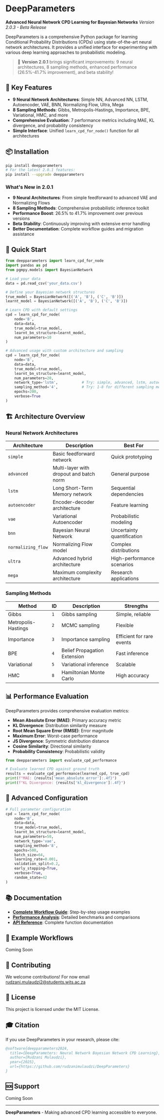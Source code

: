 # DeepParameters

**Advanced Neural Network CPD Learning for Bayesian Networks**
*Version 2.0.3 - Beta Release*

DeepParameters is a comprehensive Python package for learning Conditional Probability Distributions (CPDs) using state-of-the-art neural network architectures. It provides a unified interface for experimenting with various deep learning approaches to probabilistic modeling.

> 🎉 **Version 2.0.1** brings significant improvements: 9 neural architectures, 8 sampling methods, enhanced performance (26.5%-41.7% improvement), and beta stability!

## 🚀 Key Features

- **9 Neural Network Architectures**: Simple NN, Advanced NN, LSTM, Autoencoder, VAE, BNN, Normalizing Flow, Ultra, Mega
- **8 Sampling Methods**: Gibbs, Metropolis-Hastings, Importance, BPE, Variational, HMC, and more
- **Comprehensive Evaluation**: 7 performance metrics including MAE, KL divergence, and probability consistency
- **Simple Interface**: Unified `learn_cpd_for_node()` function for all architectures

## 📦 Installation

```bash
pip install deepparameters
# For the latest 2.0.1 features:
pip install --upgrade deepparameters
```

### What's New in 2.0.1

- **9 Neural Architectures**: From simple feedforward to advanced VAE and Normalizing Flows
- **8 Sampling Methods**: Comprehensive probabilistic inference toolkit
- **Performance Boost**: 26.5% to 41.7% improvement over previous versions
- **Beta Stability**: Continuously improving with extensive error handling
- **Better Documentation**: Complete workflow guides and migration assistance

## 🎯 Quick Start

```python
from deepparameters import learn_cpd_for_node
import pandas as pd
from pgmpy.models import BayesianNetwork

# Load your data
data = pd.read_csv('your_data.csv')

# Define your Bayesian network structures
true_model = BayesianNetwork([('A', 'B'), ('C', 'B')])
learnt_model = BayesianNetwork([('A', 'B'), ('C', 'B')])

# Learn CPD with default settings
cpd = learn_cpd_for_node(
    node='B', 
    data=data, 
    true_model=true_model, 
    learnt_bn_structure=learnt_model,
    num_parameters=10
)

# Advanced usage with custom architecture and sampling
cpd = learn_cpd_for_node(
    node='B',
    data=data,
    true_model=true_model,
    learnt_bn_structure=learnt_model,
    num_parameters=20,
    network_type='lstm',           # Try: simple, advanced, lstm, autoencoder, vae, bnn
    sampling_method='4',           # Try: 1-8 for different sampling methods
    epochs=200,
    verbose=True
)
```

## 🏗️ Architecture Overview

### Neural Network Architectures

| Architecture | Description | Best For |
|-------------|-------------|----------|
| `simple` | Basic feedforward network | Quick prototyping |
| `advanced` | Multi-layer with dropout and batch norm | General purpose |
| `lstm` | Long Short-Term Memory network | Sequential dependencies |
| `autoencoder` | Encoder-decoder architecture | Feature learning |
| `vae` | Variational Autoencoder | Probabilistic modeling |
| `bnn` | Bayesian Neural Network | Uncertainty quantification |
| `normalizing_flow` | Normalizing Flow model | Complex distributions |
| `ultra` | Advanced hybrid architecture | High-performance scenarios |
| `mega` | Maximum complexity architecture | Research applications |

### Sampling Methods

| Method | ID | Description | Strengths |
|--------|-------|-------------|-----------|
| Gibbs | `1` | Gibbs sampling | Simple, reliable |
| Metropolis-Hastings | `2` | MCMC sampling | Flexible |
| Importance | `3` | Importance sampling | Efficient for rare events |
| BPE | `4` | Belief Propagation Extension | Fast inference |
| Variational | `5` | Variational inference | Scalable |
| HMC | `8` | Hamiltonian Monte Carlo | High accuracy |

## 📊 Performance Evaluation

DeepParameters provides comprehensive evaluation metrics:

- **Mean Absolute Error (MAE)**: Primary accuracy metric
- **KL Divergence**: Distribution similarity measure  
- **Root Mean Square Error (RMSE)**: Error magnitude
- **Maximum Error**: Worst-case performance
- **JS Divergence**: Symmetric distribution distance
- **Cosine Similarity**: Directional similarity
- **Probability Consistency**: Probabilistic validity

```python
from deepparameters import evaluate_cpd_performance

# Evaluate learned CPD against ground truth
results = evaluate_cpd_performance(learned_cpd, true_cpd)
print(f"MAE: {results['mean_absolute_error']:.4f}")
print(f"KL Divergence: {results['kl_divergence']:.4f}")
```

## 🔧 Advanced Configuration

```python
# Full parameter configuration
cpd = learn_cpd_for_node(
    node='B',
    data=data,
    true_model=true_model,
    learnt_bn_structure=learnt_model,
    num_parameters=50,
    network_type='vae',
    sampling_method='8',
    epochs=500,
    batch_size=64,
    learning_rate=0.001,
    validation_split=0.2,
    early_stopping=True,
    verbose=True,
    random_state=42
)
```

## 📚 Documentation

- **[Complete Workflow Guide](DEEPPARAMETERS_WORKFLOW_GUIDE.md)**: Step-by-step usage examples
- **[Performance Analysis](PERFORMANCE_ANALYSIS_REPORT.md)**: Detailed benchmarks and comparisons
- **[API Reference](DOCUMENTATION_INDEX.md)**: Complete function documentation

## 🧪 Example Workflows

Coming Soon

## 🤝 Contributing

We welcome contributions! For now email rudzani.mulaudzi2@students.wits.ac.za

## 📄 License

This project is licensed under the MIT License.

## 🎓 Citation

If you use DeepParameters in your research, please cite:

```bibtex
@software{deepparameters2024,
  title={DeepParameters: Neural Network Bayesian Network CPD Learning},
  author={Rudzani Mulaudzi},
  year={2025},
  url={https://github.com/rudzanimulaudzi/DeepParameters}
}
```

## 🆘 Support

Coming Soon

---

**DeepParameters** - Making advanced CPD learning accessible to everyone.
